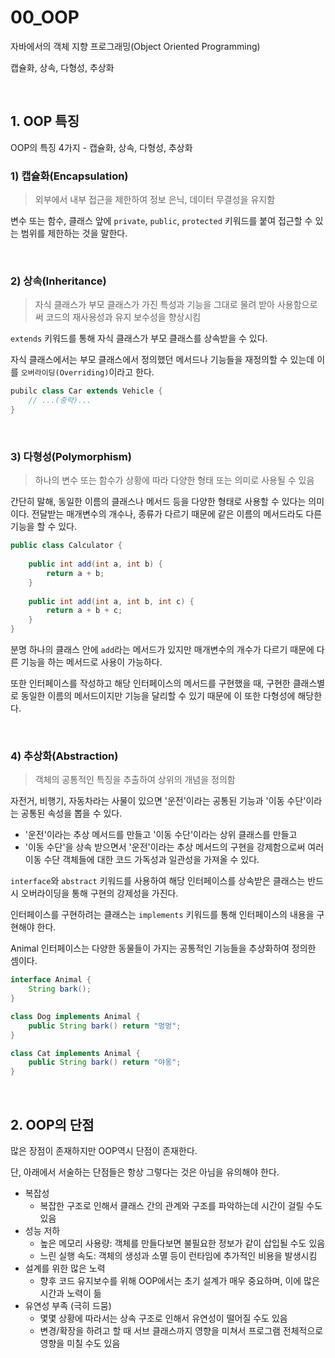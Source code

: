 # 00_OOP

자바에서의 객체 지향 프로그래밍(Object Oriented Programming)

캡슐화, 상속, 다형성, 추상화

<br>

## 1. OOP 특징

OOP의 특징 4가지 - 캡슐화, 상속, 다형성, 추상화

### 1) 캡슐화(Encapsulation)

>  외부에서 내부 접근을 제한하여 정보 은닉, 데이터 무결성을 유지함

변수 또는 함수, 클래스 앞에 `private`, `public`, `protected` 키워드를 붙여 접근할 수 있는 범위를 제한하는 것을 말한다.

<br>

### 2) 상속(Inheritance)

> 자식 클래스가 부모 클래스가 가진 특성과 기능을 그대로 물려 받아 사용함으로써 코드의 재사용성과 유지 보수성을 향상시킴

`extends` 키워드를 통해 자식 클래스가 부모 클래스를 상속받을 수 있다.

자식 클래스에서는 부모 클래스에서 정의했던 메서드나 기능들을 재정의할 수 있는데 이를 `오버라이딩(Overriding)`이라고 한다.

```java
pubilc class Car extends Vehicle {
    // ...(중략)...
}
```

<br>

### 3) 다형성(Polymorphism)

> 하나의 변수 또는 함수가 상황에 따라 다양한 형태 또는 의미로 사용될 수 있음

간단히 말해, 동일한 이름의 클래스나 메서드 등을 다양한 형태로 사용할 수 있다는 의미이다. 전달받는 매개변수의 개수나, 종류가 다르기 때문에 같은 이름의 메서드라도 다른 기능을 할 수 있다.

```java
public class Calculator {
    
    public int add(int a, int b) {
        return a + b;
    }
    
    public int add(int a, int b, int c) {
        return a + b + c;
    }
}
```

분명 하나의 클래스 안에 `add`라는 메서드가 있지만 매개변수의 개수가 다르기 때문에 다른 기능을 하는 메서드로 사용이 가능하다.

또한 인터페이스를 작성하고 해당 인터페이스의 메서드를 구현했을 때, 구현한 클래스별로 동일한 이름의 메서드이지만 기능을 달리할 수 있기 때문에 이 또한 다형성에 해당한다.

<br>

### 4) 추상화(Abstraction)

> 객체의 공통적인 특징을 추출하여 상위의 개념을 정의함

자전거, 비행기, 자동차라는 사물이 있으면 '운전'이라는 공통된 기능과 '이동 수단'이라는 공통된 속성을 뽑을 수 있다.

- '운전'이라는 추상 메서드를 만들고 '이동 수단'이라는 상위 클래스를 만들고
- '이동 수단'을 상속 받으면서 '운전'이라는 추상 메서드의 구현을 강제함으로써 여러 이동 수단 객체들에 대한 코드 가독성과 일관성을 가져올 수 있다.

`interface`와 `abstract` 키워드를 사용하여 해당 인터페이스를 상속받은 클래스는 반드시 오버라이딩을 통해 구현의 강제성을 가진다.

인터페이스를 구현하려는 클래스는 `implements` 키워드를 통해 인터페이스의 내용을 구현해야 한다.

Animal 인터페이스는 다양한 동물들이 가지는 공통적인 기능들을 추상화하여 정의한 셈이다.

```java
interface Animal {
    String bark();
}
```

```java
class Dog implements Animal {
    public String bark() return "멍멍";
}

class Cat implements Animal {
    public String bark() return "야옹";
}
```

<br>

## 2. OOP의 단점

많은 장점이 존재하지만 OOP역시 단점이 존재한다.

단, 아래에서 서술하는 단점들은 항상 그렇다는 것은 아님을 유의해야 한다.

- 복잡성
  - 복잡한 구조로 인해서 클래스 간의 관계와 구조를 파악하는데 시간이 걸릴 수도 있음
- 성능 저하
  - 높은 메모리 사용량: 객체를 만들다보면 불필요한 정보가 같이 삽입될 수도 있음
  - 느린 실행 속도: 객체의 생성과 소멸 등이 런타임에 추가적인 비용을 발생시킴
- 설계를 위한 많은 노력
  - 향후 코드 유지보수를 위해 OOP에서는 초기 설계가 매우 중요하며, 이에 많은 시간과 노력이 듦
- 유연성 부족 (극히 드뭄)
  - 몇몇 상황에 따라서는 상속 구조로 인해서 유연성이 떨어질 수도 있음
  - 변경/확장을 하려고 할 때 서브 클래스까지 영향을 미쳐서 프로그램 전체적으로 영향을 미칠 수도 있음